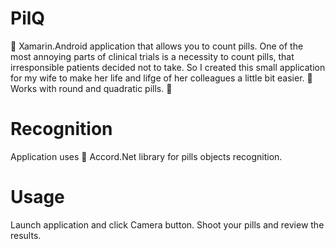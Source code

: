 # PilQ

:iphone: Xamarin.Android application that allows you to count pills.
One of the most annoying parts of clinical trials is a necessity to count pills, that irresponsible patients decided not to take. So I created this small application for my wife to make her life and lifge of her colleagues a little bit easier.
:pill: Works with round and quadratic pills. :pill:

# Recognition

Application uses :musical_score: Accord.Net library for pills objects recognition.

# Usage

Launch application and click Camera button.
Shoot your pills and review the results.
